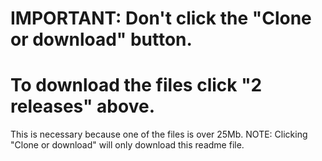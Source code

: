 # IMPORTANT: Don't click the "Clone or download" button.
# To download the files click "2 releases" above. 
This is necessary because one of the files is over 25Mb.
NOTE:  Clicking "Clone or download" will only download this readme file.
